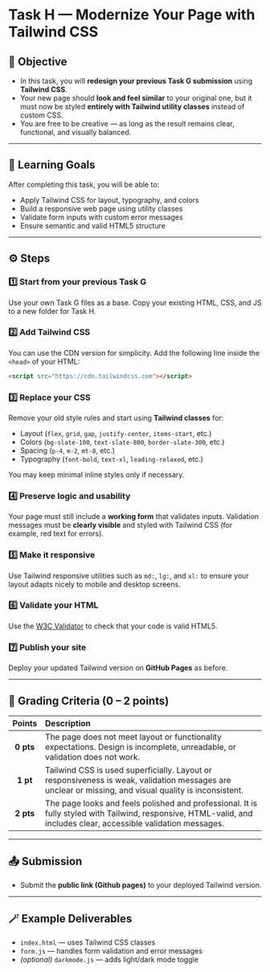 # Task H — Modernize Your Page with Tailwind CSS

## 🎯 Objective

* In this task, you will **redesign your previous Task G submission** using **Tailwind CSS**.
* Your new page should **look and feel similar** to your original one, but it must now be styled **entirely with Tailwind utility classes** instead of custom CSS.
* You are free to be creative — as long as the result remains clear, functional, and visually balanced.

---

## 🧠 Learning Goals

After completing this task, you will be able to:

* Apply Tailwind CSS for layout, typography, and colors
* Build a responsive web page using utility classes
* Validate form inputs with custom error messages
* Ensure semantic and valid HTML5 structure

---

## ⚙️ Steps

### 1️⃣ Start from your previous Task G

Use your own Task G files as a base. Copy your existing HTML, CSS, and JS to a new folder for Task H.

### 2️⃣ Add Tailwind CSS

You can use the CDN version for simplicity.
Add the following line inside the `<head>` of your HTML:

```html
<script src="https://cdn.tailwindcss.com"></script>
```

### 3️⃣ Replace your CSS

Remove your old style rules and start using **Tailwind classes** for:

* Layout (`flex`, `grid`, `gap`, `justify-center`, `items-start`, etc.)
* Colors (`bg-slate-100`, `text-slate-800`, `border-slate-300`, etc.)
* Spacing (`p-4`, `m-2`, `mt-8`, etc.)
* Typography (`font-bold`, `text-xl`, `leading-relaxed`, etc.)

You may keep minimal inline styles only if necessary.

### 4️⃣ Preserve logic and usability

Your page must still include a **working form** that validates inputs.
Validation messages must be **clearly visible** and styled with Tailwind CSS (for example, red text for errors).

### 5️⃣ Make it responsive

Use Tailwind responsive utilities such as `md:`, `lg:`, and `xl:` to ensure your layout adapts nicely to mobile and desktop screens.

### 6️⃣ Validate your HTML

Use the [W3C Validator](https://validator.w3.org/) to check that your code is valid HTML5.

### 7️⃣ Publish your site

Deploy your updated Tailwind version on **GitHub Pages** as before.

---

## 🧮 Grading Criteria (0 – 2 points)

|   Points  | Description                                                                                                                                                                               |
| :-------: | :---------------------------------------------------------------------------------------------------------------------------------------------------------------------------------------- |
| **0 pts** | The page does not meet layout or functionality expectations. Design is incomplete, unreadable, or validation does not work.                                                               |
|  **1 pt** | Tailwind CSS is used superficially. Layout or responsiveness is weak, validation messages are unclear or missing, and visual quality is inconsistent.                                     |
| **2 pts** | The page looks and feels polished and professional. It is fully styled with Tailwind, responsive, HTML-valid, and includes clear, accessible validation messages.                         |

---

## 📤 Submission

* Submit the **public link (Github pages)** to your deployed Tailwind version.

---

## 🪄 Example Deliverables

* `index.html` — uses Tailwind CSS classes
* `form.js` — handles form validation and error messages
* *(optional)* `darkmode.js` — adds light/dark mode toggle